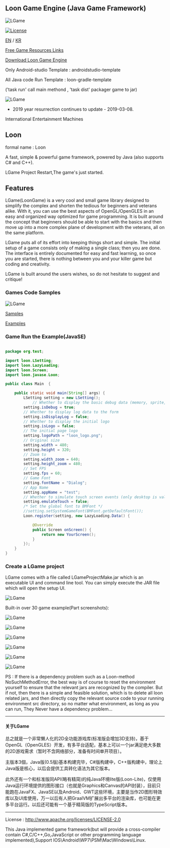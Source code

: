 ## Loon Game Engine (Java Game Framework)

![LGame](https://raw.github.com/cping/LGame/master/engine_logo.png "engine_logo")

[![License](https://img.shields.io/badge/license-Apache%202-blue.svg)](https://www.apache.org/licenses/LICENSE-2.0)

[EN](README.md) / [KR](README.kr.md)

[Free Game Resources Links](https://github.com/cping/LGame/blob/master/dev-res/README.md "Game Resources of Free")

[Download Loon Game Engine](https://github.com/cping/LGame/releases/tag/LGame-0.5-Beta-fix1 "Loon Game Engine")

Only Android-studio Template : androidstudio-template

All Java code Run Template : loon-gradle-template

('task run' call main methond , 'task dist' packager game to jar)

![LGame](https://raw.github.com/cping/LGame/master/gradle_test.png "gradle_test")

* 2019 year resurrection continues to update - 2019-03-08.

International Entertainment Machines

## Loon
formal name : Loon

A fast, simple & powerful game framework, powered by Java (also supports C# and C++).

LGame Project Restart,The game's just started.

## Features
LGame(LoonGame) is a very cool and small game library designed to simplify the complex and shorten the tedious for beginners and veterans alike. With it, you can use the best aspects of OpenGL/OpenGLES in an easy and organized way optimized for game programming. It is built around the concept that beginners should be able to start with the basics and then move up into a more complex plane of development with the veterans, all on the same platform.

LGame puts all of its effort into keeping things short and simple. The initial setup of a game consists only of making a single class; then you are done. The interface is entirely documented for easy and fast learning, so once you are started, there is nothing between you and your killer game but coding and creativity.

LGame is built around the users wishes, so do not hesitate to suggest and critique!

### Games Code Samples

![LGame](https://raw.github.com/cping/LGame/master/sample.png "samples")

[Samples](https://github.com/cping/LGame/tree/master/Java/samples "Game Sample")

[Examples](https://github.com/cping/LGame/tree/master/Java/Examples "Game Example")

### Game Run the Example(JavaSE)
```java

package org.test;

import loon.LSetting;
import loon.LazyLoading;
import loon.Screen;
import loon.javase.Loon;

public class Main  {

	public static void main(String[] args) {
		LSetting setting = new LSetting();
	        // Whether to display the basic debug data (memory, sprite, desktop components, etc.)
		setting.isDebug = true;
		// Whether to display log data to the form
		setting.isDisplayLog = false;
		// Whether to display the initial logo
		setting.isLogo = false;
		// The initial page logo
		setting.logoPath = "loon_logo.png";
		// Original size
		setting.width = 480;
		setting.height = 320;
		// Zoom to
		setting.width_zoom = 640;
		setting.height_zoom = 480;
		// Set FPS
		setting.fps = 60;
		// Game Font
		setting.fontName = "Dialog";
		// App Name
		setting.appName = "test";
		// Whether to simulate touch screen events (only desktop is valid)
		setting.emulateTouch = false;
		/* Set the global font to BMFont */
		//setting.setSystemGameFont(BMFont.getDefaultFont());
		Loon.register(setting, new LazyLoading.Data() {

			@Override
			public Screen onScreen() {
				return new YourScreen();
			}
		});
	}
}
```
### Create a LGame project

LGame comes with a file called LGameProjectMake.jar which is an executable UI and command line tool. You can simply execute the JAR file which will open the setup UI.


![LGame](https://raw.github.com/cping/LGame/master/install.png "install")

Built-in over 30 game example(Part screenshots):

![LGame](https://raw.github.com/cping/LGame/master/e0x.png "0")

![LGame](https://raw.github.com/cping/LGame/master/e1x.png "1")

![LGame](https://raw.github.com/cping/LGame/master/e2x.png "2")

![LGame](https://raw.github.com/cping/LGame/master/e3x.png "3")

![LGame](https://raw.github.com/cping/LGame/master/e4x.png "4")

![LGame](https://raw.github.com/cping/LGame/master/live2dsupport.png "live2d_support")

PS : If there is a dependency problem such as a Loon-method NoSuchMethodError, the best way is of course to reset the environment yourself to ensure that the relevant jars are recognized by the compiler. But if not, then there is a simple and feasible solution, which is to delete all loon related jars, and then directly copy the relevant source code to your running environment src directory, so no matter what environment, as long as you can run, They Never have a dependency problem...
_________

#### 关于LGame

总之就是一个非常懒人化的2D全功能游戏库(标准版会增加3D支持)，基于OpenGL（OpenGLES）开发，有多平台适配，基本上可以一个jar满足绝大多数的2D游戏需求（暂时不含网络部分，准备有时间单开项目）。

主版本3個，Java版(0.5版)基本构建完毕，C#版构建中，C++版构建中，理论上Java版是核心，以后会提供工具转化语法为其它版本。

此外还有一个和标准版同API(略有精简)的纯Java环境lite版(Loon-Lite)，仅使用Java运行环境提供的图形接口（也就是Graphics和Canvas的API封装），目前只能跑在JavaFX、JavaSE以及Android、GWT这些环境，主要是当作2D图形特效库以及UI库使用，万一以后有人把GraalVM扩展出多平台的渲染库，也可能在更多平台运行。以后还可能有一个基于精简版的TypeScript版本。
_________

License : http://www.apache.org/licenses/LICENSE-2.0

This Java implemented game framework(but will provide a cross-compiler contain C#,C/C++,Go,JavaScript or other programming language implemented),Support IOS\Android\WP7\PSM\Mac\Windows\Linux.